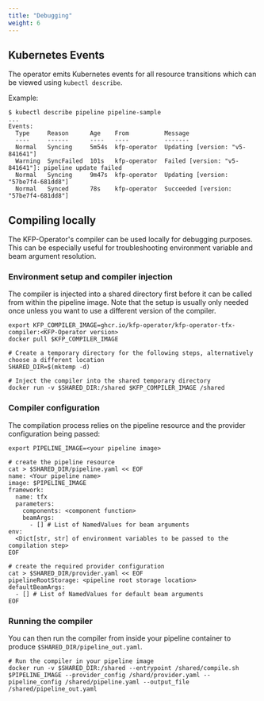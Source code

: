 ```yaml
---
title: "Debugging"
weight: 6
---
```


## Kubernetes Events

The operator emits Kubernetes events for all resource transitions which can be viewed using `kubectl describe`.

Example:

```shell 
$ kubectl describe pipeline pipeline-sample
...
Events:
  Type     Reason      Age    From          Message
  ----     ------      ----   ----          -------
  Normal   Syncing     5m54s  kfp-operator  Updating [version: "v5-841641"]
  Warning  SyncFailed  101s   kfp-operator  Failed [version: "v5-841641"]: pipeline update failed
  Normal   Syncing     9m47s  kfp-operator  Updating [version: "57be7f4-681dd8"]
  Normal   Synced      78s    kfp-operator  Succeeded [version: "57be7f4-681dd8"]
```

## Compiling locally

The KFP-Operator's compiler can be used locally for debugging purposes. This can be especially useful for troubleshooting environment variable and beam argument resolution.

### Environment setup and compiler injection

The compiler is injected into a shared directory first before it can be called from within the pipeline image.
Note that the setup is usually only needed once unless you want to use a different version of the compiler.

```shell
export KFP_COMPILER_IMAGE=ghcr.io/kfp-operator/kfp-operator-tfx-compiler:<KFP-Operator version>
docker pull $KFP_COMPILER_IMAGE

# Create a temporary directory for the following steps, alternatively choose a different location
SHARED_DIR=$(mktemp -d)

# Inject the compiler into the shared temporary directory
docker run -v $SHARED_DIR:/shared $KFP_COMPILER_IMAGE /shared
```

### Compiler configuration

The compilation process relies on the pipeline resource and the provider configuration being passed:

```shell
export PIPELINE_IMAGE=<your pipeline image>

# create the pipeline resource
cat > $SHARED_DIR/pipeline.yaml << EOF
name: <Your pipeline name>
image: $PIPELINE_IMAGE
framework:
  name: tfx
  parameters:
    components: <component function>
    beamArgs:
      - [] # List of NamedValues for beam arguments
env:
  <Dict[str, str] of environment variables to be passed to the compilation step>
EOF

# create the required provider configuration
cat > $SHARED_DIR/provider.yaml << EOF
pipelineRootStorage: <pipeline root storage location>
defaultBeamArgs:
  - [] # List of NamedValues for default beam arguments
EOF
```

### Running the compiler

You can then run the compiler from inside your pipeline container to produce `$SHARED_DIR/pipeline_out.yaml`.

```shell
# Run the compiler in your pipeline image
docker run -v $SHARED_DIR:/shared --entrypoint /shared/compile.sh $PIPELINE_IMAGE --provider_config /shard/provider.yaml --pipeline_config /shared/pipeline.yaml --output_file /shared/pipeline_out.yaml
```
